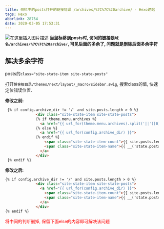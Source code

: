 ```yaml
---
title: 侧栏中的posts打开的链接错误 /archives/%7C%7C%20archive/ - Hexo建站
tags: Hexo
abbrlink: 28754
date: 2020-03-05 17:53:31
---
```

![在这里插入图片描述](https://img-blog.csdnimg.cn/20200305174327105.png)
**当鼠标移到posts时, 访问的链接是`域名/archives/%7C%7C%20archive/`, 可见后面的多余了, 问题就是删除后面多余字符**

## 解决多余字符
posts的`class="site-state-item site-state-posts"`

打开`博客根目录/themes/next/layout/_macro/sidebar.swig`, 搜索class的值, 快速定位错误位置.

**修改之前:**
```html
 {% if config.archive_dir != '/' and site.posts.length > 0 %}
              <div class="site-state-item site-state-posts">
              {% if theme.menu.archives %}
                <a href="{{ url_for(theme.menu.archives).split('||')[0] | trim }}">
              {% else %}
                <a href="{{ url_for(config.archive_dir) }}">
              {% endif %}
                  <span class="site-state-item-count">{{ site.posts.length }}</span>
                  <span class="site-state-item-name">{{ __('state.posts') }}</span>
                </a>
              </div>
 {% endif %}
```

**修改之后:**
```html
{% if config.archive_dir != '/' and site.posts.length > 0 %}
              <div class="site-state-item site-state-posts">
                <a href="{{ url_for(config.archive_dir) }}">
                  <span class="site-state-item-count">{{ site.posts.length }}</span>
                  <span class="site-state-item-name">{{ __('state.posts') }}</span>
                </a>
              </div>
{% endif %}
```

<font color=red>将中间的判断删掉, 保留下面else的内容即可解决该问题</font>
